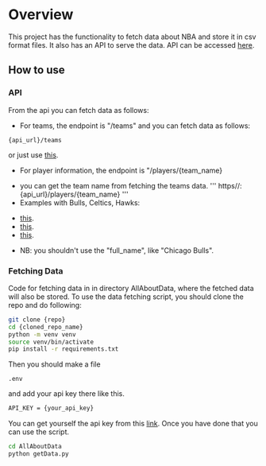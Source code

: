 # Overview
This project has the functionality to fetch data about NBA and store it in csv format files.
It also has an API to serve the data. API can be accessed [here](https://luhamus-nba-data.herokuapp.com/).

## How to use
### API
From the api you can fetch data as follows:
* For teams, the endpoint is "/teams" and you can fetch data as follows:
```
{api_url}/teams
```
or just use [this](https://luhamus-nba-data.herokuapp.com/teams).

* For player information, the endpoint is "/players/{team_name}
 - you can get the team name from fetching the teams data.
 '''
    https//:{api_url}/players/{team_name}
 '''
 - Examples with Bulls, Celtics, Hawks:
 * [this](https://luhamus-nba-data.herokuapp.com/teams/bulls).
 * [this](https://luhamus-nba-data.herokuapp.com/teams/celtics).
 * [this](https://luhamus-nba-data.herokuapp.com/teams/hawks).
 - NB: you shouldn't use the "full_name", like "Chicago Bulls".

### Fetching Data
Code for fetching data in in directory AllAboutData, where the 
fetched data will also be stored.
To use the data fetching script, you should clone the repo and do following:
```bash
git clone {repo}
cd {cloned_repo_name}
python -m venv venv
source venv/bin/activate
pip install -r requirements.txt
```
Then you should make a file 
```
.env
```
and add your api key there like this.
```bash
API_KEY = {your_api_key}
```
You can get yourself the api key from this [link](https://rapidapi.com/theapiguy/api/free-nba/).
Once you have done that you can use the script.
```bash
cd AllAboutData
python getData.py
```
